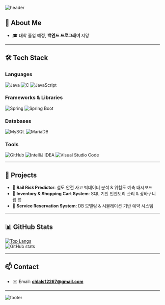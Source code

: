 ![header](https://capsule-render.vercel.app/api?type=rect&color=0:6DB33F,100:007396&height=120&section=header&text=Backend%20Developer%20Choi%20Minhyeok&fontSize=30&fontColor=ffffff)

## 👋 About Me
- 🎓 대학 졸업 예정, **백엔드 프로그래머** 지망
---

## 🛠 Tech Stack

### Languages  
![Java](https://img.shields.io/badge/Java-007396?style=flat&logo=openjdk&logoColor=white)
![C](https://img.shields.io/badge/C-A8B9CC?style=flat&logo=c&logoColor=black)
![JavaScript](https://img.shields.io/badge/JavaScript-F7DF1E?style=flat&logo=javascript&logoColor=black)

### Frameworks & Libraries  
![Spring](https://img.shields.io/badge/Spring-6DB33F?style=flat&logo=spring&logoColor=white)
![Spring Boot](https://img.shields.io/badge/Spring%20Boot-6DB33F?style=flat&logo=springboot&logoColor=white)

### Databases  
![MySQL](https://img.shields.io/badge/MySQL-4479A1?style=flat&logo=mysql&logoColor=white)
![MariaDB](https://img.shields.io/badge/MariaDB-003545?style=flat&logo=mariadb&logoColor=white)

### Tools  
![GitHub](https://img.shields.io/badge/GitHub-181717?style=flat&logo=github&logoColor=white)
![IntelliJ IDEA](https://img.shields.io/badge/IntelliJ%20IDEA-000000?style=flat&logo=intellijidea&logoColor=white)
![Visual Studio Code](https://img.shields.io/badge/VS%20Code-007ACC?style=flat&logo=visualstudiocode&logoColor=white)

---


## 📌 Projects
- 🚆 **Rail Risk Predictor**: 철도 안전 사고 빅데이터 분석 & 위험도 예측 대시보드  
- 🛒 **Inventory & Shopping Cart System**: SQL 기반 인벤토리 관리 & 장바구니 웹 앱  
- 📝 **Service Reservation System**: DB 모델링 & 시뮬레이션 기반 예약 시스템  

---

## 📊 GitHub Stats
[![Top Langs](https://github-readme-stats.vercel.app/api/top-langs/?username=ChoiMinhyeok1226&langs_count=6&layout=compact&cache_seconds=1800&v=4)](https://github.com/ChoiMinhyeok1226/github-readme-stats)  
![GitHub stats](https://github-readme-stats.vercel.app/api?username=ChoiMinhyeok1226&show_icons=true&theme=tokyonight)

---

## 📫 Contact
- ✉️ Email: **chlals12267@gmail.com**
---

![footer](https://capsule-render.vercel.app/api?type=waving&color=auto&height=100&section=footer)
